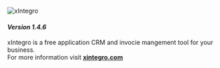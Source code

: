![xIntegro](http://www.xintegro.com)
#### _Version 1.4.6_

xIntegro is a free application CRM and invocie mangement tool for your business.    
For more information visit __[xintegro.com](https://xintegro.com)__ 


